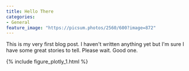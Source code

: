 ```yaml
---
title: Hello There
categories:
- General
feature_image: "https://picsum.photos/2560/600?image=872"
---
```


This is my very first blog post. I haven't written anything yet but I'm sure I have some great stories to tell. Please wait. Good one.

{% include figure_plotly_1.html %}

